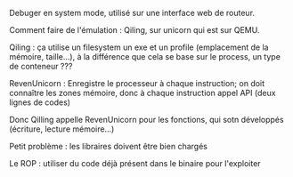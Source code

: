
Debuger en system mode, utilisé sur une interface web de routeur.

Comment faire de l'émulation : Qiling, sur unicorn qui est sur QEMU.

Qiling : ça utilise un filesystem un exe et un profile (emplacement de la mémoire, taille...), à la différence que cela se base sur le process, un type de conteneur ???

RevenUnicorn : Enregistre le processeur à chaque instruction; on doit connaître les zones mémoire, donc à chaque instruction appel API (deux lignes de codes)

Donc Qilling appelle RevenUnicorn pour les fonctions, qui sotn développés (écriture, lecture mémoire...)

Petit problème : les libraires doivent être bien chargés 

Le ROP : utiliser du code déjà présent dans le binaire pour l'exploiter